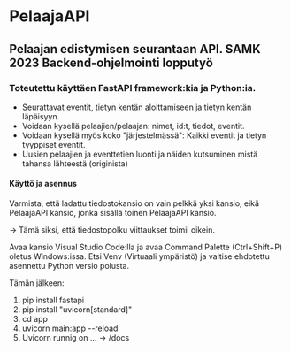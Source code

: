 # PelaajaAPI

## Pelaajan edistymisen seurantaan API. SAMK 2023 Backend-ohjelmointi lopputyö

### Toteutettu käyttäen FastAPI framework:kia ja Python:ia.

- Seurattavat eventit, tietyn kentän aloittamiseen ja tietyn kentän läpäisyyn.
- Voidaan kysellä pelaajien/pelaajan: nimet, id:t, tiedot, eventit.
- Voidaan kysellä myös koko "järjestelmässä": Kaikki eventit ja tietyn tyyppiset eventit.
- Uusien pelaajien ja eventtetien luonti ja näiden kutsuminen mistä tahansa lähteestä (originista)

#### Käyttö ja asennus

Varmista, että ladattu tiedostokansio on vain pelkkä yksi kansio, eikä
PelaajaAPI kansio, jonka sisällä toinen PelaajaAPI kansio.

-> Tämä siksi, että tiedostopolku viittaukset toimii oikein.

Avaa kansio Visual Studio Code:lla ja avaa Command Palette (Ctrl+Shift+P) oletus Windows:issa.
Etsi Venv (Virtuaali ympäristö) ja valtise ehdotettu asennettu Python versio polusta.

Tämän jälkeen:

1. pip install fastapi
2. pip install "uvicorn[standard]"
3. cd app
4. uvicorn main:app --reload
5. Uvicorn runnig on ... -> /docs
